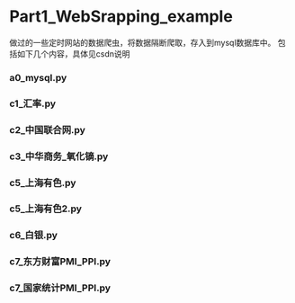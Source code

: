 # Part1_WebSrapping_example
做过的一些定时网站的数据爬虫，将数据隔断爬取，存入到mysql数据库中。
包括如下几个内容，具体见csdn说明

### a0_mysql.py
### c1_汇率.py
### c2_中国联合网.py
### c3_中华商务_氧化镝.py
### c5_上海有色.py
### c5_上海有色2.py
### c6_白银.py
### c7_东方财富PMI_PPI.py
### c7_国家统计PMI_PPI.py
